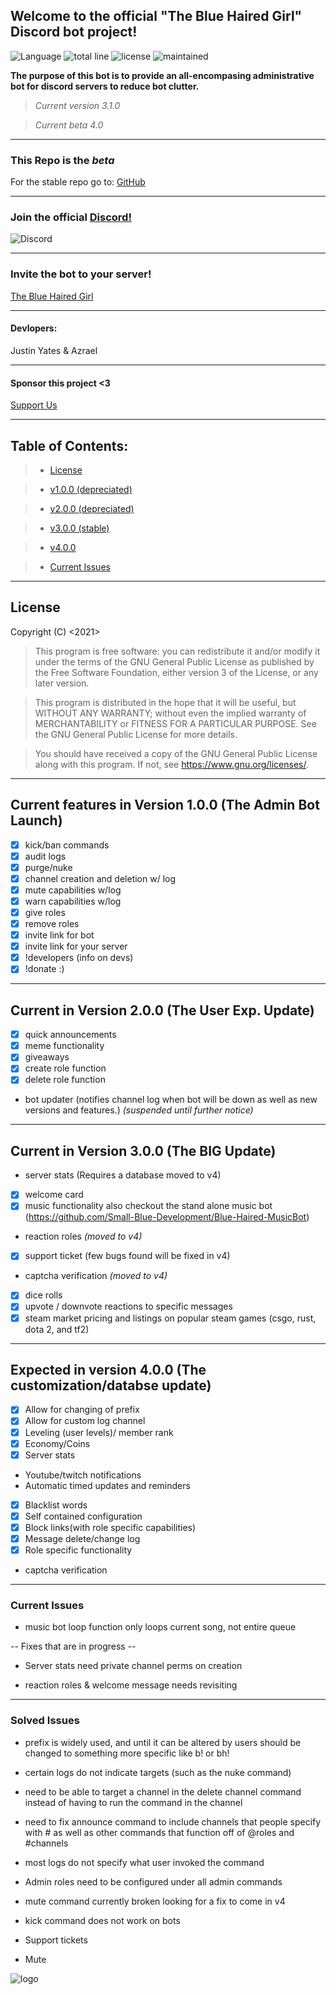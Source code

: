 ## Welcome to the official "The Blue Haired Girl" Discord bot project!

![Language](https://img.shields.io/github/languages/top/justinyates887/blue-haired-girl-bot?color=yellow)
![total line](https://img.shields.io/tokei/lines/github/justinyates887/blue-haired-girl-bot)
![license](https://img.shields.io/badge/License-GNU-blueviolet)
![maintained](https://img.shields.io/maintenance/yes/2021)

**The purpose of this bot is to provide an all-encompasing administrative bot for discord servers to reduce bot clutter.**

> *Current version 3.1.0*

> *Current beta 4.0*

---------------------------------------------------------------------------------------------------------------------------

### This Repo is the *beta*

For the stable repo go to: [GitHub](https://github.com/Small-Blue-Development/the-blue-haired-girl-v2.0)

---------------------------------------------------------------------------------------------------------------------------

### Join the official [Discord!](https://discord.gg/tb4mZWtXC8)
![Discord](https://img.shields.io/discord/795324515034726410?color=blue)

---------------------------------------------------------------------------------------------------------------------------

### Invite the bot to your server!
[The Blue Haired Girl](https://discord.com/api/oauth2/authorize?client_id=794674548875460649&permissions=8&scope=bot)

---------------------------------------------------------------------------------------------------------------------------

#### **Devlopers:**

Justin Yates & Azrael

---------------------------------------------------------------------------------------------------------------------------

#### Sponsor this project <3
[Support Us](https://www.patreon.com/smallblue)


---------------------------------------------------------------------------------------------------------------------------

## Table of Contents:

> - [License](#license)

> - [v1.0.0 (depreciated)](#v1)

> - [v2.0.0 (depreciated)](#v2)

> - [v3.0.0 (stable)](#v3)

> - [v4.0.0](#v4)

> - [Current Issues](#current-issues)

---------------------------------------------------------------------------------------------------------------------------

## <a name="license"></a>License

Copyright (C) <2021>
> This program is free software: you can redistribute it and/or modify
it under the terms of the GNU General Public License as published by
the Free Software Foundation, either version 3 of the License, or
any later version.

> This program is distributed in the hope that it will be useful,
but WITHOUT ANY WARRANTY; without even the implied warranty of
MERCHANTABILITY or FITNESS FOR A PARTICULAR PURPOSE.  See the
GNU General Public License for more details.

> You should have received a copy of the GNU General Public License
along with this program.  If not, see <https://www.gnu.org/licenses/>.

---------------------------------------------------------------------------------------------------------------------------

## <a name="v1"></a>Current features in Version 1.0.0 (The Admin Bot Launch)

- [x] kick/ban commands
- [x] audit logs
- [x] purge/nuke
- [x] channel creation and deletion w/ log
- [x] mute capabilities w/log
- [x] warn capabilities w/log
- [x] give roles 
- [x] remove roles
- [x] invite link for bot
- [x] invite link for your server
- [x] !developers (info on devs)
- [x] !donate :)

---------------------------------------------------------------------------------------------------------------------------

## <a name="v2"></a>Current in Version 2.0.0 (The User Exp. Update)

- [x] quick announcements
- [x] meme functionality
- [x] giveaways
- [x] create role function
- [x] delete role function
- bot updater (notifies channel log when bot will be down as well as new versions and features.) *(suspended until further notice)*

---------------------------------------------------------------------------------------------------------------------------

## <a name="v3"></a>Current in Version 3.0.0 (The BIG Update)

- server stats (Requires a database moved to v4)
- [X] welcome card
- [x] music functionality also checkout the stand alone music bot (https://github.com/Small-Blue-Development/Blue-Haired-MusicBot)
- reaction roles *(moved to v4)*
- [x] support ticket (few bugs found will be fixed in v4)
- captcha verification *(moved to v4)*
- [x] dice rolls
- [x] upvote / downvote reactions to specific messages
- [x] steam market pricing and listings on popular steam games (csgo, rust, dota 2, and tf2)

---------------------------------------------------------------------------------------------------------------------------

## <a name="v4"></a>Expected in version 4.0.0 (The customization/databse update)
- [x] Allow for changing of prefix
- [x] Allow for custom log channel
- [x] Leveling (user levels)/ member rank
- [x] Economy/Coins
- [x] Server stats
- Youtube/twitch notifications
- Automatic timed updates and reminders
- [x] Blacklist words
- [x] Self contained configuration
- [x] Block links(with role specific capabilities)
- [x] Message delete/change log
- [x] Role specific functionality
- captcha verification


---------------------------------------------------------------------------------------------------------------------------

### <a name="current-issues"></a>Current Issues

- music bot loop function only loops current song, not entire queue

--  Fixes that are in progress  --

- Server stats need private channel perms on creation

- reaction roles & welcome message needs revisiting

---------------------------------------------------------------------------------------------------------------------------

### <a name="solved-issues"></a>Solved Issues

- prefix is widely used, and until it can be altered by users should be changed to something more specific like b! or bh!

- certain logs do not indicate targets (such as the nuke command)

- need to be able to target a channel in the delete channel command instead of having to run the command in the channel

- need to fix announce command to include channels that people specify with # as well as other commands that function off of @roles and #channels

- most logs do not specify what user invoked the command

- Admin roles need to be configured under all admin commands

- mute command currently broken looking for a fix to come in v4

- kick command does not work on bots

- Support tickets

- Mute 

![logo](./BlueHairedGirl.png)
